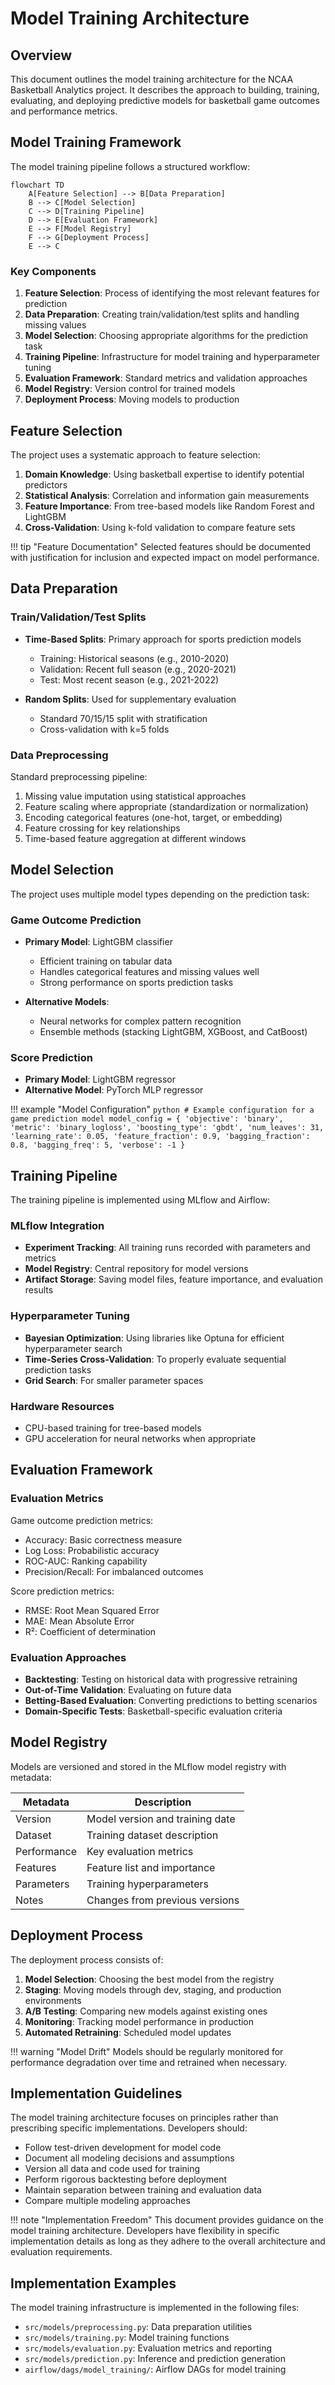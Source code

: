 # Model Training Architecture

## Overview

This document outlines the model training architecture for the NCAA Basketball Analytics project. It describes the approach to building, training, evaluating, and deploying predictive models for basketball game outcomes and performance metrics.

## Model Training Framework

The model training pipeline follows a structured workflow:

```mermaid
flowchart TD
    A[Feature Selection] --> B[Data Preparation]
    B --> C[Model Selection]
    C --> D[Training Pipeline]
    D --> E[Evaluation Framework]
    E --> F[Model Registry]
    F --> G[Deployment Process]
    E --> C
```

### Key Components

1. **Feature Selection**: Process of identifying the most relevant features for prediction
2. **Data Preparation**: Creating train/validation/test splits and handling missing values
3. **Model Selection**: Choosing appropriate algorithms for the prediction task
4. **Training Pipeline**: Infrastructure for model training and hyperparameter tuning
5. **Evaluation Framework**: Standard metrics and validation approaches
6. **Model Registry**: Version control for trained models
7. **Deployment Process**: Moving models to production

## Feature Selection

The project uses a systematic approach to feature selection:

1. **Domain Knowledge**: Using basketball expertise to identify potential predictors
2. **Statistical Analysis**: Correlation and information gain measurements
3. **Feature Importance**: From tree-based models like Random Forest and LightGBM
4. **Cross-Validation**: Using k-fold validation to compare feature sets

!!! tip "Feature Documentation"
    Selected features should be documented with justification for inclusion and expected impact on model performance.

## Data Preparation

### Train/Validation/Test Splits

- **Time-Based Splits**: Primary approach for sports prediction models
  - Training: Historical seasons (e.g., 2010-2020)
  - Validation: Recent full season (e.g., 2020-2021)
  - Test: Most recent season (e.g., 2021-2022)

- **Random Splits**: Used for supplementary evaluation
  - Standard 70/15/15 split with stratification
  - Cross-validation with k=5 folds

### Data Preprocessing

Standard preprocessing pipeline:

1. Missing value imputation using statistical approaches
2. Feature scaling where appropriate (standardization or normalization)
3. Encoding categorical features (one-hot, target, or embedding)
4. Feature crossing for key relationships
5. Time-based feature aggregation at different windows

## Model Selection

The project uses multiple model types depending on the prediction task:

### Game Outcome Prediction

- **Primary Model**: LightGBM classifier
  - Efficient training on tabular data
  - Handles categorical features and missing values well
  - Strong performance on sports prediction tasks

- **Alternative Models**:
  - Neural networks for complex pattern recognition
  - Ensemble methods (stacking LightGBM, XGBoost, and CatBoost)

### Score Prediction

- **Primary Model**: LightGBM regressor
- **Alternative Model**: PyTorch MLP regressor

!!! example "Model Configuration"
    ```python
    # Example configuration for a game prediction model
    model_config = {
        'objective': 'binary',
        'metric': 'binary_logloss',
        'boosting_type': 'gbdt',
        'num_leaves': 31,
        'learning_rate': 0.05,
        'feature_fraction': 0.9,
        'bagging_fraction': 0.8,
        'bagging_freq': 5,
        'verbose': -1
    }
    ```

## Training Pipeline

The training pipeline is implemented using MLflow and Airflow:

### MLflow Integration

- **Experiment Tracking**: All training runs recorded with parameters and metrics
- **Model Registry**: Central repository for model versions
- **Artifact Storage**: Saving model files, feature importance, and evaluation results

### Hyperparameter Tuning

- **Bayesian Optimization**: Using libraries like Optuna for efficient hyperparameter search
- **Time-Series Cross-Validation**: To properly evaluate sequential prediction tasks
- **Grid Search**: For smaller parameter spaces

### Hardware Resources

- CPU-based training for tree-based models
- GPU acceleration for neural networks when appropriate

## Evaluation Framework

### Evaluation Metrics

Game outcome prediction metrics:
- Accuracy: Basic correctness measure
- Log Loss: Probabilistic accuracy
- ROC-AUC: Ranking capability
- Precision/Recall: For imbalanced outcomes

Score prediction metrics:
- RMSE: Root Mean Squared Error
- MAE: Mean Absolute Error
- R²: Coefficient of determination

### Evaluation Approaches

- **Backtesting**: Testing on historical data with progressive retraining
- **Out-of-Time Validation**: Evaluating on future data
- **Betting-Based Evaluation**: Converting predictions to betting scenarios
- **Domain-Specific Tests**: Basketball-specific evaluation criteria

## Model Registry

Models are versioned and stored in the MLflow model registry with metadata:

| Metadata | Description |
|----------|-------------|
| Version | Model version and training date |
| Dataset | Training dataset description |
| Performance | Key evaluation metrics |
| Features | Feature list and importance |
| Parameters | Training hyperparameters |
| Notes | Changes from previous versions |

## Deployment Process

The deployment process consists of:

1. **Model Selection**: Choosing the best model from the registry
2. **Staging**: Moving models through dev, staging, and production environments
3. **A/B Testing**: Comparing new models against existing ones
4. **Monitoring**: Tracking model performance in production
5. **Automated Retraining**: Scheduled model updates

!!! warning "Model Drift"
    Models should be regularly monitored for performance degradation over time and retrained when necessary.

## Implementation Guidelines

The model training architecture focuses on principles rather than prescribing specific implementations. Developers should:

- Follow test-driven development for model code
- Document all modeling decisions and assumptions
- Version all data and code used for training
- Perform rigorous backtesting before deployment
- Maintain separation between training and evaluation data
- Compare multiple modeling approaches

!!! note "Implementation Freedom"
    This document provides guidance on the model training architecture. Developers have flexibility in specific implementation details as long as they adhere to the overall architecture and evaluation requirements.

## Implementation Examples

The model training infrastructure is implemented in the following files:

- `src/models/preprocessing.py`: Data preparation utilities
- `src/models/training.py`: Model training functions
- `src/models/evaluation.py`: Evaluation metrics and reporting
- `src/models/prediction.py`: Inference and prediction generation
- `airflow/dags/model_training/`: Airflow DAGs for model training
